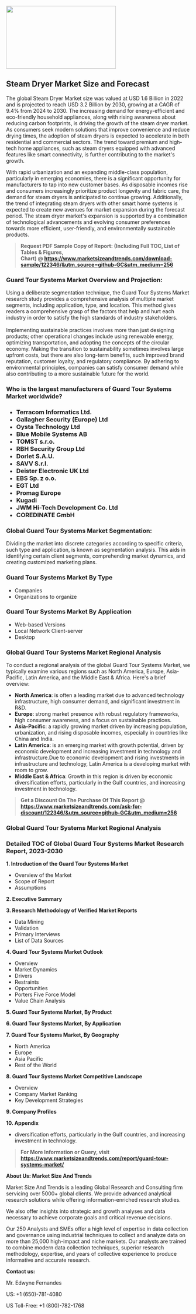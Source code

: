 <p><img class="alignnone size-medium wp-image-20088" src="https://ffe5etoiles.com/wp-content/uploads/2024/12/MST1-300x171.png" alt="" width="300" height="171" /></p><h2>Steam Dryer Market Size and Forecast</h2><p>The global Steam Dryer Market size was valued at USD 1.6 Billion in 2022 and is projected to reach USD 3.2 Billion by 2030, growing at a CAGR of 9.4% from 2024 to 2030. The increasing demand for energy-efficient and eco-friendly household appliances, along with rising awareness about reducing carbon footprints, is driving the growth of the steam dryer market. As consumers seek modern solutions that improve convenience and reduce drying times, the adoption of steam dryers is expected to accelerate in both residential and commercial sectors. The trend toward premium and high-tech home appliances, such as steam dryers equipped with advanced features like smart connectivity, is further contributing to the market's growth.</p><p>With rapid urbanization and an expanding middle-class population, particularly in emerging economies, there is a significant opportunity for manufacturers to tap into new customer bases. As disposable incomes rise and consumers increasingly prioritize product longevity and fabric care, the demand for steam dryers is anticipated to continue growing. Additionally, the trend of integrating steam dryers with other smart home systems is expected to create new avenues for market expansion during the forecast period. The steam dryer market's expansion is supported by a combination of technological advancements and evolving consumer preferences towards more efficient, user-friendly, and environmentally sustainable products.</p></p><blockquote id="" class=""><strong>Request PDF Sample Copy of Report: (Including Full TOC, List of Tables &amp; Figures, Chart)&nbsp;@&nbsp;<strong><a href="https://www.marketsizeandtrends.com/download-sample/122346/&utm_source=github-GC&utm_medium=256" target="_blank">https://www.marketsizeandtrends.com/download-sample/122346/&utm_source=github-GC&utm_medium=256</a></strong></strong></blockquote><h3 id="" class="">Guard Tour Systems Market&nbsp;Overview and Projection:</h3><p id="" class="">Using a deliberate segmentation technique, the Guard Tour Systems Market research study provides a comprehensive analysis of multiple market segments, including application, type, and location. This method gives readers a comprehensive grasp of the factors that help and hurt each industry in order to satisfy the high standards of industry stakeholders. <br /> <br />Implementing sustainable practices involves more than just designing products; other operational changes include using renewable energy, optimizing transportation, and adopting the concepts of the circular economy. Making the transition to sustainability sometimes involves large upfront costs, but there are also long-term benefits, such improved brand reputation, customer loyalty, and regulatory compliance. By adhering to environmental principles, companies can satisfy consumer demand while also contributing to a more sustainable future for the world.</p><h3 id="" class="">Who is the largest manufacturers of&nbsp;Guard Tour Systems Market worldwide?</h3><h3 class=""><p><ul><li>Terracom Informatics Ltd. </li><li> Gallagher Security (Europe) Ltd </li><li> Oysta Technology Ltd </li><li> Blue Mobile Systems AB </li><li> TOMST s.r.o. </li><li> RBH Security Group Ltd </li><li> Dorlet S.A.U. </li><li> SAVV S.r.l. </li><li> Deister Electronic UK Ltd </li><li> EBS Sp. z o.o. </li><li> EGT Ltd </li><li> Promag Europe </li><li> Kugadi </li><li> JWM Hi-Tech Development Co. Ltd </li><li> COREDINATE GmbH</li></ul></p></h3><h3 id="" class="">Global&nbsp;Guard Tour Systems Market Segmentation:</h3><p id="" class="">Dividing the market into discrete categories according to specific criteria, such type and application, is known as segmentation analysis. This aids in identifying certain client segments, comprehending market dynamics, and creating customized marketing plans.</p><h3 id="" class="">Guard Tour Systems Market&nbsp;By Type</h3><p><p><ul><li>Companies </li><li> Organizations to organize</p></li></ul></p></p><h3 id="" class="">Guard Tour Systems Market&nbsp;By Application</h3><p class=""><p><ul><li>Web-based Versions </li><li> Local Network Client-server </li><li> Desktop</li></ul></p></p><h3 id="" class="">Global Guard Tour Systems Market Regional Analysis</h3><p id="" class="">To conduct a regional analysis of the global Guard Tour Systems Market, we typically examine various regions such as North America, Europe, Asia-Pacific, Latin America, and the Middle East &amp; Africa. Here's a brief overview:</p><ul><li><strong>North America</strong>: is often a leading market due to advanced technology infrastructure, high consumer demand, and significant investment in R&amp;D.</li><li><strong>Europe</strong>: strong market presence with robust regulatory frameworks, high consumer awareness, and a focus on sustainable practices.</li><li><strong>Asia-Pacific</strong>: a rapidly growing market driven by increasing population, urbanization, and rising disposable incomes, especially in countries like China and India.</li><li><strong>Latin America</strong>: is an emerging market with growth potential, driven by economic development and increasing investment in technology and infrastructure.Due to economic development and rising investments in infrastructure and technology, Latin America is a developing market with room to grow.</li><li><strong>Middle East &amp; Africa</strong>: Growth in this region is driven by economic diversification efforts, particularly in the Gulf countries, and increasing investment in technology.</li></ul><blockquote id="" class=""><strong>Get a Discount On The Purchase Of This Report @ <strong><a href="https://www.marketsizeandtrends.com/ask-for-discount/122346/&utm_source=github-GC&utm_medium=256" target="_blank">https://www.marketsizeandtrends.com/ask-for-discount/122346/&utm_source=github-GC&utm_medium=256</a></strong></strong></blockquote><h3 id="" class="">Global Guard Tour Systems Market Regional Analysis</h3><h3 id="" class="">Detailed TOC of Global Guard Tour Systems Market Research Report, 2023-2030</h3><p id="" class=""><strong>1. Introduction of the Guard Tour Systems Market</strong></p><ul><li>Overview of the Market</li><li>Scope of Report</li><li>Assumptions</li></ul><p id="" class=""><strong>2. Executive Summary</strong></p><p id="" class=""><strong>3. Research Methodology of Verified Market Reports</strong></p><ul><li>Data Mining</li><li>Validation</li><li>Primary Interviews</li><li>List of Data Sources</li></ul><p id="" class=""><strong>4. Guard Tour Systems Market Outlook</strong></p><ul><li>Overview</li><li>Market Dynamics</li><li>Drivers</li><li>Restraints</li><li>Opportunities</li><li>Porters Five Force Model</li><li>Value Chain Analysis</li></ul><p id="" class=""><strong>5. Guard Tour Systems Market, By Product</strong></p><p id="" class=""><strong>6. Guard Tour Systems Market, By Application</strong></p><p id="" class=""><strong>7. Guard Tour Systems Market, By Geography</strong></p><ul><li>North America</li><li>Europe</li><li>Asia Pacific</li><li>Rest of the World</li></ul><p id="" class=""><strong>8. Guard Tour Systems Market Competitive Landscape</strong></p><ul><li>Overview</li><li>Company Market Ranking</li><li>Key Development Strategies</li></ul><p id="" class=""><strong>9. Company Profiles</strong></p><p id="" class=""><strong>10. Appendix</strong></p><ul><li>diversification efforts, particularly in the Gulf countries, and increasing investment in technology.</li></ul><blockquote id="" class=""><strong>For More Information or Query, visit <strong><strong><a href="https://www.marketsizeandtrends.com/report/guard-tour-systems-market/" target="_blank">https://www.marketsizeandtrends.com/report/guard-tour-systems-market/</a></strong></strong></strong></blockquote><p id="" class=""><strong>About Us: Market Size And Trends</strong></p><p id="" class="">Market Size And Trends is a leading Global Research and Consulting firm servicing over 5000+ global clients. We provide advanced analytical research solutions while offering information-enriched research studies.</p><p id="" class="">We also offer insights into strategic and growth analyses and data necessary to achieve corporate goals and critical revenue decisions.</p><p id="" class="">Our 250 Analysts and SMEs offer a high level of expertise in data collection and governance using industrial techniques to collect and analyze data on more than 25,000 high-impact and niche markets. Our analysts are trained to combine modern data collection techniques, superior research methodology, expertise, and years of collective experience to produce informative and accurate research.</p><p id="" class=""><strong>Contact us:</strong></p><p id="" class="">Mr. Edwyne Fernandes</p><p id="" class="">US: +1 (650)-781-4080</p><p id="" class="">US Toll-Free: +1 (800)-782-1768</p>
